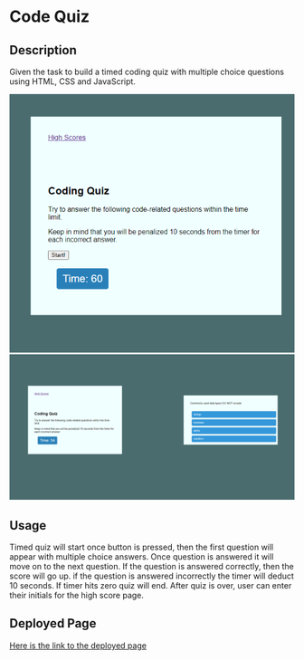# Code Quiz

## Description
Given the task to build a timed coding quiz with multiple choice questions using HTML, CSS and JavaScript.

![screenshot](/images/screenshotquiz.png)
![screenshot2](/images/quiz2.png)

## Usage
Timed quiz will start once button is pressed, then the first question will appear with multiple choice answers. Once question is answered it will move on to the next question. If the question is answered correctly, then the score will go up. if the question is answered incorrectly the timer will deduct 10 seconds. If timer hits zero quiz will end. After quiz is over, user can enter their initials for the high score page.

## Deployed Page
[Here is the link to the deployed page](https://ruledbysaturn.github.io/Code-quiz/)